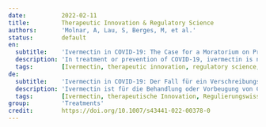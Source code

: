 ```yaml
---
date:          2022-02-11
title:         Therapeutic Innovation & Regulatory Science
authors:       'Molnar, A, Lau, S, Berges, M, et al.'
status:        default
en:
  subtitle:    'Ivermectin in COVID-19: The Case for a Moratorium on Prescriptions'
  description: 'In treatment or prevention of COVID-19, ivermectin is not approved by the United States (US) Food and Drug Administration (FDA). Nonetheless, in the US, prescriptions of ivermectin by healthcare providers have increased > tenfold from 3589 per week pre-COVID-19 to 39,102. Ivermectin is FDA approved for animals to treat parasites and for humans to treat intestinal strongyloidiasis and onchocerciasis orally, and ectoparasites and skin conditions topically. It is not a benign drug, with reported side effects including cutaneous, gastrointestinal, and cardiovascular symptoms. The evidence to support ivermectin to treat or prevent COVID-19 includes some basic research and inconsistent clinical observations that contribute to the formulation of a hypothesis of efficacy in COVID-19. At present, data from peer-reviewed published randomized trials of sufficient size, dose, and duration to reliably test the hypothesis of the most plausible small to moderate benefits on clinically relevant endpoints are sparse. In addition to the US FDA, the US National Institutes of Health, World Health Organization, and European Medicines Agency have all advised against ivermectin for treatment or prevention of COVID-19 outside of randomized trials. For ivermectin in treatment or prevention of COVID-19, healthcare providers should reassure all patients that if sufficient evidence were to emerge, then this drug could be considered a therapeutic innovation and regulatory authorities would approve the drug. In the meanwhile, we strongly recommend a moratorium on the prescription of ivermectin for the treatment or prevention of COVID-19 except in randomized trials to provide the most reliable test of the hypothesis.'
  tags:        [Ivermectin, therapeutic innovation, regulatory science, prescription moratorium]
de:
  subtitle:    'Ivermectin in COVID-19: Der Fall für ein Verschreibungsmoratorium'
  description: 'Ivermectin ist für die Behandlung oder Vorbeugung von COVID-19 von der US-amerikanischen Food and Drug Administration (FDA) nicht zugelassen. Dennoch haben sich in den USA die Verschreibungen von Ivermectin durch Gesundheitsdienstleister von 3589 pro Woche vor COVID-19 auf 39.102 verzehnfacht. Ivermectin ist von der FDA für Tiere zur Behandlung von Parasiten und für Menschen zur oralen Behandlung von Strongyloidiasis und Onchozerkose im Darm sowie zur topischen Behandlung von Ektoparasiten und Hauterkrankungen zugelassen. Ivermectin ist kein harmloses Medikament, denn es wurde über Nebenwirkungen wie Haut-, Magen-Darm- und Herz-Kreislauf-Symptome berichtet. Die Belege zur Unterstützung von Ivermectin bei der Behandlung oder Vorbeugung von COVID-19 umfassen einige Grundlagenforschungen und widersprüchliche klinische Beobachtungen, die zur Formulierung einer Hypothese der Wirksamkeit bei COVID-19 beitragen. Derzeit liegen nur wenige Daten aus von Experten begutachteten, veröffentlichten randomisierten Studien vor, die in Bezug auf Größe, Dosis und Dauer ausreichen, um die Hypothese des plausibelsten geringen bis mäßigen Nutzens für klinisch relevante Endpunkte zuverlässig zu testen. Neben der US-amerikanischen FDA haben auch die US-amerikanischen National Institutes of Health, die Weltgesundheitsorganisation und die Europäische Arzneimittelagentur von Ivermectin zur Behandlung oder Prävention von COVID-19 außerhalb randomisierter Studien abgeraten. In Bezug auf Ivermectin zur Behandlung oder Vorbeugung von COVID-19 sollten die Gesundheitsdienstleister allen Patienten versichern, dass dieses Medikament als therapeutische Innovation betrachtet werden könnte und die Zulassungsbehörden das Medikament genehmigen würden, wenn sich ausreichende Beweise ergeben würden. In der Zwischenzeit empfehlen wir nachdrücklich ein Moratorium für die Verschreibung von Ivermectin zur Behandlung oder Vorbeugung von COVID-19, es sei denn, es handelt sich um randomisierte Studien, die eine möglichst zuverlässige Prüfung der Hypothese ermöglichen.' 
  tags:        [Ivermectin, therapeutische Innovation, Regulierungswissenschaft, Verschreibungsmoratorium]
group:         'Treatments'
credit:        https://doi.org/10.1007/s43441-022-00378-0
---
```


